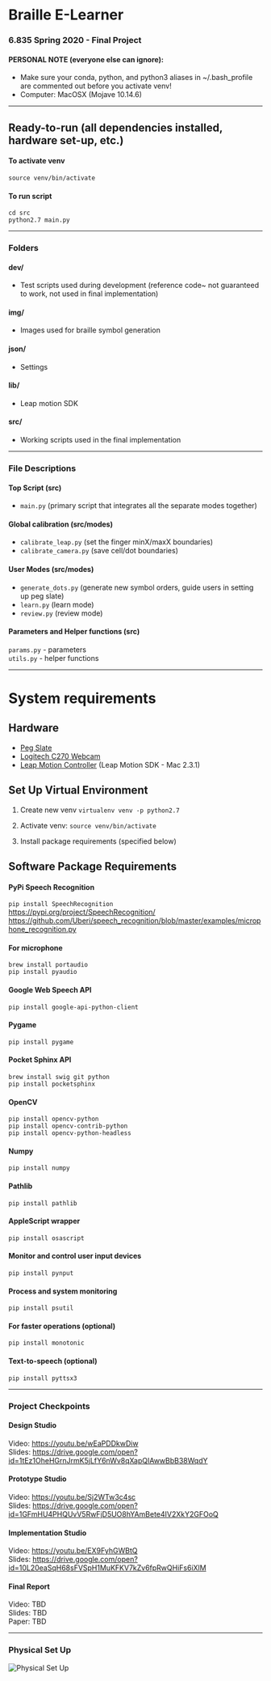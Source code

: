 # Braille E-Learner

### 6.835 Spring 2020 - Final Project

#### PERSONAL NOTE (everyone else can ignore):
- Make sure your conda, python, and python3 aliases in ~/.bash_profile are commented out before you activate venv!
- Computer: MacOSX (Mojave 10.14.6)

-----------------------------

## Ready-to-run (all dependencies installed, hardware set-up, etc.)

#### To activate venv
```source venv/bin/activate```

#### To run script
```cd src```            
```python2.7 main.py```  

-----------------------------

### Folders

#### dev/
- Test scripts used during development (reference code~ not guaranteed to work, not used in final implementation)

#### img/
- Images used for braille symbol generation

#### json/
- Settings

#### lib/
- Leap motion SDK

#### src/
- Working scripts used in the final implementation

-----------------------------

### File Descriptions

#### Top Script (src)     
- ```main.py``` (primary script that integrates all the separate modes together)

#### Global calibration (src/modes)    
- ```calibrate_leap.py``` (set the finger minX/maxX boundaries)               
- ```calibrate_camera.py``` (save cell/dot boundaries) 

#### User Modes (src/modes)    
- ```generate_dots.py``` (generate new symbol orders, guide users in setting up peg slate)          
- ```learn.py``` (learn mode)         
- ```review.py``` (review mode)

#### Parameters and Helper functions (src)            
```params.py``` - parameters                  
```utils.py``` - helper functions

---

# System requirements

## Hardware
- [Peg Slate](https://www.aph.org/product/peg-slate/)
- [Logitech C270 Webcam](https://www.amazon.com/gp/product/B004FHO5Y6)
- [Leap Motion Controller](https://www.ultraleap.com/product/leap-motion-controller/) (Leap Motion SDK - Mac 2.3.1)

## Set Up Virtual Environment

1. Create new venv
```virtualenv venv -p python2.7```

2. Activate venv:
```source venv/bin/activate```

3. Install package requirements (specified below)

## Software Package Requirements

#### PyPi Speech Recognition                   
```pip install SpeechRecognition```                       
https://pypi.org/project/SpeechRecognition/                             
https://github.com/Uberi/speech_recognition/blob/master/examples/microphone_recognition.py      

#### For microphone
```brew install portaudio```                
```pip install pyaudio```

#### Google Web Speech API
```pip install google-api-python-client```

#### Pygame
```pip install pygame```

#### Pocket Sphinx API 
```brew install swig git python```                        
```pip install pocketsphinx```

#### OpenCV
```pip install opencv-python```                          
```pip install opencv-contrib-python```                   
```pip install opencv-python-headless```

#### Numpy
```pip install numpy``` 

#### Pathlib
```pip install pathlib```

#### AppleScript wrapper
```pip install osascript```

#### Monitor and control user input devices
```pip install pynput```

#### Process and system monitoring
```pip install psutil```

#### For faster operations (optional)
```pip install monotonic```

#### Text-to-speech (optional)
```pip install pyttsx3```

---

### Project Checkpoints

#### Design Studio
Video: https://youtu.be/wEaPDDkwDiw       
Slides: https://drive.google.com/open?id=1tEz1OheHGrnJrmK5jLfY6nWv8qXapQIAwwBbB38WqdY

#### Prototype Studio
Video: https://youtu.be/Sj2WTw3c4sc      
Slides: https://drive.google.com/open?id=1GFmHU4PHQUvV5RwFjD5UO8hYAmBete4IV2XkY2GFOoQ      

#### Implementation Studio
Video: https://youtu.be/EX9FyhGWBtQ     
Slides: https://drive.google.com/open?id=10L20eaSqH68sFVSpH1MuKFKV7kZv6fpRwQHiFs6iXlM     

#### Final Report
Video: TBD                           
Slides: TBD                         
Paper: TBD

---

### Physical Set Up

![Physical Set Up](https://github.com/sabinach/braille-elearner/blob/master/img/physical_setup.png)


